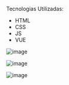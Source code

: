 Tecnologias Utilizadas:
- HTML
- CSS
- JS
- VUE

![image](https://github.com/marianacaldas/make-your-burger/assets/23060253/8448df11-705a-429e-94a3-85589afa5767)

![image](https://github.com/marianacaldas/make-your-burger/assets/23060253/5a594b4e-cb97-4341-9bd2-1ce223c96eca)

![image](https://github.com/marianacaldas/make-your-burger/assets/23060253/a8de3605-f77e-4c01-b80c-ef232943743c)




